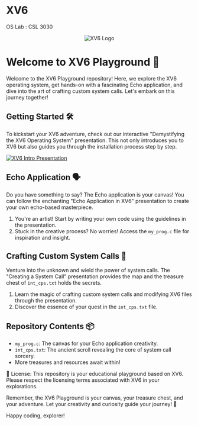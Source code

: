# XV6
OS Lab : CSL 3030
<p align="center">
  <img src="xv6-logo.png" alt="XV6 Logo">
</p>

# Welcome to XV6 Playground 🚀

Welcome to the XV6 Playground repository! Here, we explore the XV6 operating system, get hands-on with a fascinating Echo application, and dive into the art of crafting custom system calls. Let's embark on this journey together!

## Getting Started 🛠️

To kickstart your XV6 adventure, check out our interactive "Demystifying the XV6 Operating System" presentation. This not only introduces you to XV6 but also guides you through the installation process step by step.

[![XV6 Intro Presentation](presentation.png)](https://your-presentation-link)

## Echo Application 🗣️

Do you have something to say? The Echo application is your canvas! You can follow the enchanting "Echo Application in XV6" presentation to create your own echo-based masterpiece.

1. You're an artist! Start by writing your own code using the guidelines in the presentation.
2. Stuck in the creative process? No worries! Access the `my_prog.c` file for inspiration and insight.

## Crafting Custom System Calls 🔧

Venture into the unknown and wield the power of system calls. The "Creating a System Call" presentation provides the map and the treasure chest of `int_cps.txt` holds the secrets.

1. Learn the magic of crafting custom system calls and modifying XV6 files through the presentation.
2. Discover the essence of your quest in the `int_cps.txt` file.

## Repository Contents 📦

- `my_prog.c`: The canvas for your Echo application creativity.
- `int_cps.txt`: The ancient scroll revealing the core of system call sorcery.
- More treasures and resources await within!

📜 License: This repository is your educational playground based on XV6. Please respect the licensing terms associated with XV6 in your explorations.

Remember, the XV6 Playground is your canvas, your treasure chest, and your adventure. Let your creativity and curiosity guide your journey! 🌟

Happy coding, explorer!
